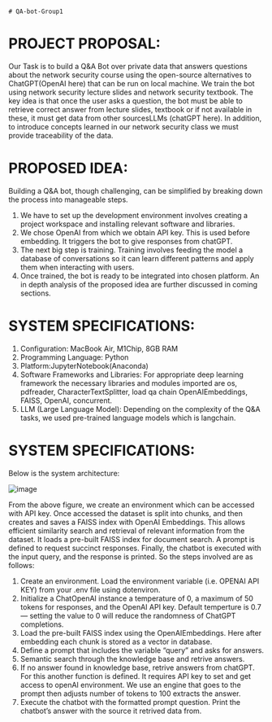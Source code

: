                                                                           # QA-bot-Group1

# PROJECT PROPOSAL:
Our Task is to build a Q&A Bot over private data that answers questions about the network security course using the open-source alternatives to ChatGPT(OpenAI here) that can be run on local machine. We train the bot using network security lecture slides and network security textbook. The key idea is that once the user asks a question, the bot must be able to retrieve correct answer from lecture slides, textbook or if not available in these, it must get data from other sourcesLLMs (chatGPT here). In addition, to introduce concepts learned in our network security class we must provide traceability of the data.

# PROPOSED IDEA:
Building a Q&A bot, though challenging, can be simplified by breaking down the process into
manageable steps.
1. We have to set up the development environment involves creating a project workspace and installing relevant software and libraries.
2. We chose OpenAI from which we obtain API key. This is used before embedding. It triggers the bot to give responses from chatGPT.
3. The next big step is training. Training involves feeding the model a database of conversations so it can learn different patterns and apply them when interacting with users.
4. Once trained, the bot is ready to be integrated into chosen platform. An in depth analysis of the proposed idea are further discussed in coming sections.

# SYSTEM SPECIFICATIONS:
1) Configuration: MacBook Air, M1Chip, 8GB RAM
2) Programming Language: Python
3) Platform:JupyterNotebook(Anaconda)
4) Software Frameworks and Libraries: For appropriate deep learning framework the necessary libraries and modules imported are os, pdfreader, CharacterTextSplitter, load qa chain OpenAIEmbeddings, FAISS, OpenAI, concurrent.
5) LLM (Large Language Model): Depending on the complexity of the Q&A tasks, we used pre-trained language models which is langchain.

# SYSTEM SPECIFICATIONS:
Below is the system architecture:

![image](https://github.com/NavyaKamireddy/QA-bot-Group1/assets/146391951/15547197-2ed3-464c-9d85-0398a89e0ebd)

From the above figure, we create an environment which can be accessed with API key. Once accessed the dataset is split into chunks, and then creates and saves a FAISS index with OpenAI Embeddings. This allows efficient similarity search and retrieval of relevant information from the dataset. It loads a pre-built FAISS index for document search. A prompt is defined to request succinct responses. Finally, the chatbot is executed with the input query, and the response is printed. So the steps involved are as follows:

1) Create an environment. Load the environment variable (i.e. OPENAI API KEY) from your .env file using dotenviron.
2) Initialize a ChatOpenAI instance a temperature of 0, a maximum of 50 tokens for responses, and the OpenAI API key. Default temperture is 0.7 — setting the value to 0 will reduce the randomness of ChatGPT completions.
3) Load the pre-built FAISS index using the OpenAIEmbeddings. Here after embedding each chunk is stored as a vector in database.
4) Define a prompt that includes the variable “query” and asks for answers.
5) Semantic search through the knowledge base and retrive answers.
6) If no answer found in knowledge base, retrive answers from chatGPT. For this another function is defined. It requires API key to set and get access to openAI environment. We use an engine that goes to the prompt then adjusts number of tokens to 100 extracts the answer.
7) Execute the chatbot with the formatted prompt question. Print the chatbot’s answer with the source it retrived data from.



